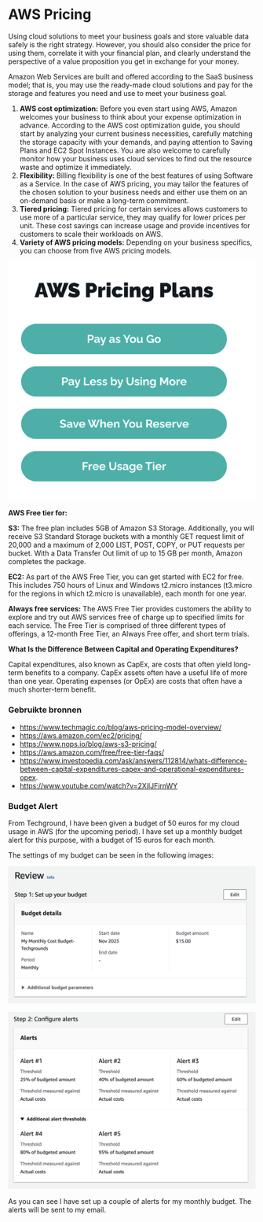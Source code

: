 # AWS Pricing 
Using cloud solutions to meet your business goals and store valuable data safely is the right strategy. However, you should also consider the price for using them, correlate it with your financial plan, and clearly understand the perspective of a value proposition you get in exchange for your money.  
  
Amazon Web Services are built and offered according to the SaaS business model; that is, you may use the ready-made cloud solutions and pay for the storage and features you need and use to meet your business goal.

1. __AWS cost optimization:__ Before you even start using AWS, Amazon welcomes your business to think about your expense optimization in advance. According to the AWS cost optimization guide, you should start by analyzing your current business necessities, carefully matching the storage capacity with your demands, and paying attention to Saving Plans and EC2 Spot Instances. You are also welcome to carefully monitor how your business uses cloud services to find out the resource waste and optimize it immediately.
2. __Flexibility:__ Billing flexibility is one of the best features of using Software as a Service. In the case of AWS pricing, you may tailor the features of the chosen solution to your business needs and either use them on an on-demand basis or make a long-term commitment.
3. __Tiered pricing:__ Tiered pricing for certain services allows customers to use more of a particular service, they may qualify for lower prices per unit. These cost savings can increase usage and provide incentives for customers to scale their workloads on AWS.
4. __Variety of AWS pricing models:__ Depending on your business specifics, you can choose from five AWS pricing models.  
  

![AWSPricing](../00_includes/04_AWS_I/3.AWSPricingPlans.png)  
  
__AWS Free tier for:__

__S3:__ The free plan includes 5GB of Amazon S3 Storage. Additionally, you will receive S3 Standard Storage buckets with a monthly GET request limit of 20,000 and a maximum of 2,000 LIST, POST, COPY, or PUT requests per bucket. With a Data Transfer Out limit of up to 15 GB per month, Amazon completes the package.  
  
__EC2:__ As part of the AWS Free Tier, you can get started with EC2 for free. This includes 750 hours of Linux and Windows t2.micro instances (t3.micro for the regions in which t2.micro is unavailable), each month for one year. 

__Always free services:__ The AWS Free Tier provides customers the ability to explore and try out AWS services free of charge up to specified limits for each service. The Free Tier is comprised of three different types of offerings, a 12-month Free Tier, an Always Free offer, and short term trials.   
  
__What Is the Difference Between Capital and Operating Expenditures?__

 Capital expenditures, also known as CapEx, are costs that often yield long-term benefits to a company. CapEx assets often have a useful life of more than one year. Operating expenses (or OpEx) are costs that often have a much shorter-term benefit.



### Gebruikte bronnen
* https://www.techmagic.co/blog/aws-pricing-model-overview/ 
* https://aws.amazon.com/ec2/pricing/ 
* https://www.nops.io/blog/aws-s3-pricing/
* https://aws.amazon.com/free/free-tier-faqs/ 
* https://www.investopedia.com/ask/answers/112814/whats-difference-between-capital-expenditures-capex-and-operational-expenditures-opex.
* https://www.youtube.com/watch?v=2XilJFirnWY

### Budget Alert
From Techground, I have been given a budget of 50 euros for my cloud usage in AWS (for the upcoming period). I have set up a monthly budget alert for this purpose, with a budget of 15 euros for each month. 

The settings of my budget can be seen in the following images:

![AWSPricing](../00_includes/04_AWS_I/4.setupBudget.png)  

![AWSPricing](../00_includes/04_AWS_I/5.Alerts.png)  

As you can see I have set up a couple of alerts for my monthly budget. The alerts will be sent to my email. 